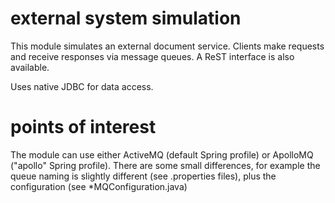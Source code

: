 # external system simulation

This module simulates an external document service. Clients make requests and receive responses via message queues.
A ReST interface is also available. 

Uses native JDBC for data access.

# points of interest

The module can use either ActiveMQ (default Spring profile) or ApolloMQ ("apollo" Spring profile). There
are some small differences, for example the queue naming is slightly different (see .properties files), plus
the configuration (see *MQConfiguration.java)

